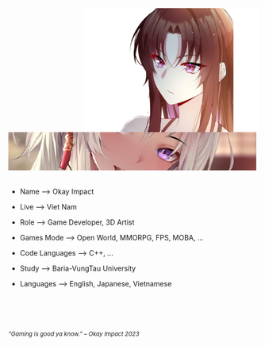 <div>
<img src="./images/avatar.png" width="350" align="right" />
<br/>
<img src="./images/aboutus.png" width="500" />
<br/>
<br/>
  
- Name --> Okay Impact

- Live --> Viet Nam

- Role --> Game Developer, 3D Artist
  
- Games Mode --> Open World, MMORPG, FPS, MOBA, ...

- Code Languages --> C++, ...

- Study --> Baria-VungTau University

- Languages -->  English, Japanese, Vietnamese
<!-- <img src="./images/" width="300" align="right" />
<br/>
<img src="./images/" width="500" /> -->
<br/>
<br/>

<br/>
<!-- <img src="./images/" width="500" /><br/> -->
  
<sub> *“Gaming is good ya know.” – Okay Impact 2023* </sub>
</div>
